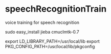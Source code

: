 # speechRecognitionTrain
voice training for speech recognition

sudo easy_install jieba
cmuclmtk-0.7

export  LD_LIBRARY_PATH=/usr/local/lib
export  PKG_CONFIG_PATH=/usr/local/lib/pkgconfig
